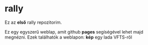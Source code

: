 

# rally
Ez az **első** rally repozitorim.

Ez egy egyszerű weblap, amit github **pages** segíségével lehet majd megnézni.
Ezek találhatók a weblapon:
**kép** egy lada VFTS-ről

